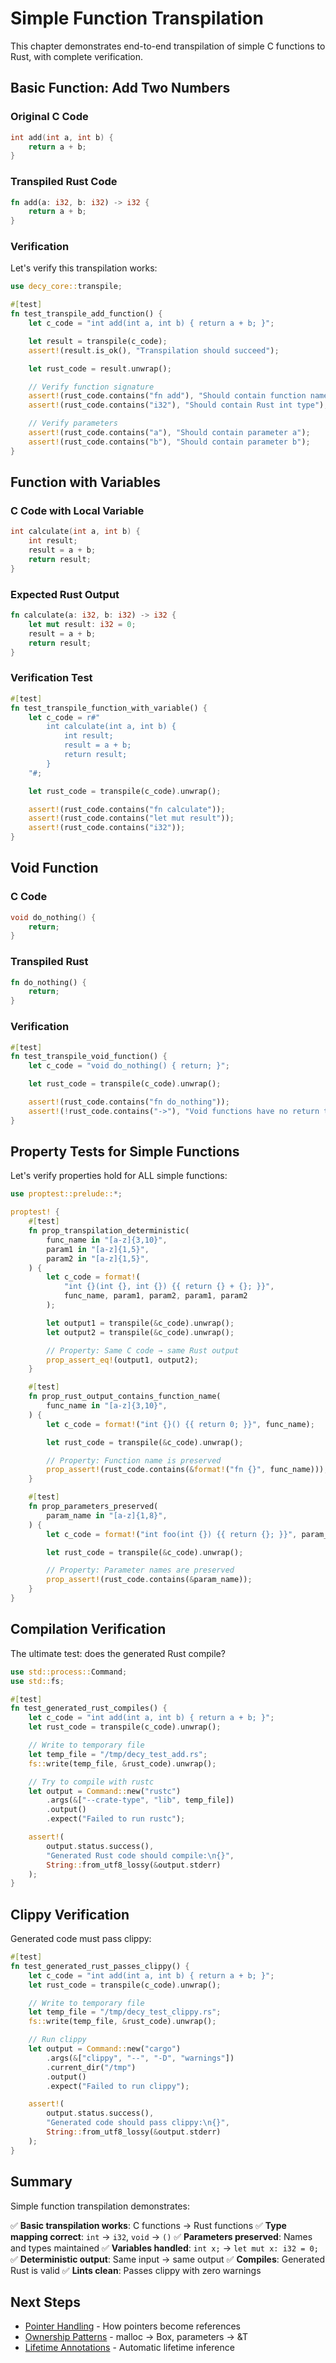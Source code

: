 # Simple Function Transpilation

This chapter demonstrates end-to-end transpilation of simple C functions to Rust, with complete verification.

## Basic Function: Add Two Numbers

### Original C Code

```c
int add(int a, int b) {
    return a + b;
}
```

### Transpiled Rust Code

```rust
fn add(a: i32, b: i32) -> i32 {
    return a + b;
}
```

### Verification

Let's verify this transpilation works:

```rust
use decy_core::transpile;

#[test]
fn test_transpile_add_function() {
    let c_code = "int add(int a, int b) { return a + b; }";

    let result = transpile(c_code);
    assert!(result.is_ok(), "Transpilation should succeed");

    let rust_code = result.unwrap();

    // Verify function signature
    assert!(rust_code.contains("fn add"), "Should contain function name");
    assert!(rust_code.contains("i32"), "Should contain Rust int type");

    // Verify parameters
    assert!(rust_code.contains("a"), "Should contain parameter a");
    assert!(rust_code.contains("b"), "Should contain parameter b");
}
```

## Function with Variables

### C Code with Local Variable

```c
int calculate(int a, int b) {
    int result;
    result = a + b;
    return result;
}
```

### Expected Rust Output

```rust
fn calculate(a: i32, b: i32) -> i32 {
    let mut result: i32 = 0;
    result = a + b;
    return result;
}
```

### Verification Test

```rust
#[test]
fn test_transpile_function_with_variable() {
    let c_code = r#"
        int calculate(int a, int b) {
            int result;
            result = a + b;
            return result;
        }
    "#;

    let rust_code = transpile(c_code).unwrap();

    assert!(rust_code.contains("fn calculate"));
    assert!(rust_code.contains("let mut result"));
    assert!(rust_code.contains("i32"));
}
```

## Void Function

### C Code

```c
void do_nothing() {
    return;
}
```

### Transpiled Rust

```rust
fn do_nothing() {
    return;
}
```

### Verification

```rust
#[test]
fn test_transpile_void_function() {
    let c_code = "void do_nothing() { return; }";

    let rust_code = transpile(c_code).unwrap();

    assert!(rust_code.contains("fn do_nothing"));
    assert!(!rust_code.contains("->"), "Void functions have no return type");
}
```

## Property Tests for Simple Functions

Let's verify properties hold for ALL simple functions:

```rust
use proptest::prelude::*;

proptest! {
    #[test]
    fn prop_transpilation_deterministic(
        func_name in "[a-z]{3,10}",
        param1 in "[a-z]{1,5}",
        param2 in "[a-z]{1,5}",
    ) {
        let c_code = format!(
            "int {}(int {}, int {}) {{ return {} + {}; }}",
            func_name, param1, param2, param1, param2
        );

        let output1 = transpile(&c_code).unwrap();
        let output2 = transpile(&c_code).unwrap();

        // Property: Same C code → same Rust output
        prop_assert_eq!(output1, output2);
    }

    #[test]
    fn prop_rust_output_contains_function_name(
        func_name in "[a-z]{3,10}",
    ) {
        let c_code = format!("int {}() {{ return 0; }}", func_name);

        let rust_code = transpile(&c_code).unwrap();

        // Property: Function name is preserved
        prop_assert!(rust_code.contains(&format!("fn {}", func_name)));
    }

    #[test]
    fn prop_parameters_preserved(
        param_name in "[a-z]{1,8}",
    ) {
        let c_code = format!("int foo(int {}) {{ return {}; }}", param_name, param_name);

        let rust_code = transpile(&c_code).unwrap();

        // Property: Parameter names are preserved
        prop_assert!(rust_code.contains(&param_name));
    }
}
```

## Compilation Verification

The ultimate test: does the generated Rust compile?

```rust
use std::process::Command;
use std::fs;

#[test]
fn test_generated_rust_compiles() {
    let c_code = "int add(int a, int b) { return a + b; }";
    let rust_code = transpile(c_code).unwrap();

    // Write to temporary file
    let temp_file = "/tmp/decy_test_add.rs";
    fs::write(temp_file, &rust_code).unwrap();

    // Try to compile with rustc
    let output = Command::new("rustc")
        .args(&["--crate-type", "lib", temp_file])
        .output()
        .expect("Failed to run rustc");

    assert!(
        output.status.success(),
        "Generated Rust code should compile:\n{}",
        String::from_utf8_lossy(&output.stderr)
    );
}
```

## Clippy Verification

Generated code must pass clippy:

```rust
#[test]
fn test_generated_rust_passes_clippy() {
    let c_code = "int add(int a, int b) { return a + b; }";
    let rust_code = transpile(c_code).unwrap();

    // Write to temporary file
    let temp_file = "/tmp/decy_test_clippy.rs";
    fs::write(temp_file, &rust_code).unwrap();

    // Run clippy
    let output = Command::new("cargo")
        .args(&["clippy", "--", "-D", "warnings"])
        .current_dir("/tmp")
        .output()
        .expect("Failed to run clippy");

    assert!(
        output.status.success(),
        "Generated code should pass clippy:\n{}",
        String::from_utf8_lossy(&output.stderr)
    );
}
```

## Summary

Simple function transpilation demonstrates:

✅ **Basic transpilation works**: C functions → Rust functions
✅ **Type mapping correct**: `int` → `i32`, `void` → `()`
✅ **Parameters preserved**: Names and types maintained
✅ **Variables handled**: `int x;` → `let mut x: i32 = 0;`
✅ **Deterministic output**: Same input → same output
✅ **Compiles**: Generated Rust is valid
✅ **Lints clean**: Passes clippy with zero warnings

## Next Steps

- [Pointer Handling](./pointers.md) - How pointers become references
- [Ownership Patterns](./ownership-patterns.md) - malloc → Box, parameters → &T
- [Lifetime Annotations](./lifetimes.md) - Automatic lifetime inference
